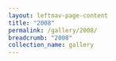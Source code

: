 ```yaml
---
layout: leftnav-page-content
title: "2008"
permalink: /gallery/2008/
breadcrumb: "2008"
collection_name: gallery
---
```

